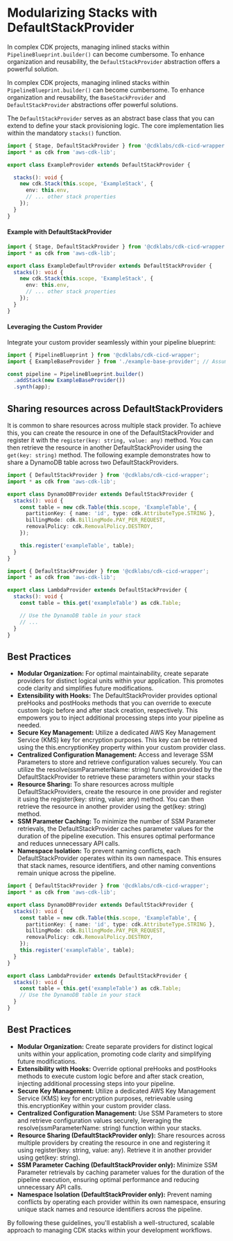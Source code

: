 # Modularizing Stacks with DefaultStackProvider

In complex CDK projects, managing inlined stacks within `PipelineBlueprint.builder()` can become cumbersome. To enhance organization and reusability, the `DefaultStackProvider` abstraction offers a powerful solution.

In complex CDK projects, managing inlined stacks within `PipelineBlueprint.builder()` can become cumbersome. To enhance organization and reusability, the `BaseStackProvider` and `DefaultStackProvider` abstractions offer powerful solutions.

The `DefaultStackProvider` serves as an abstract base class that you can extend to define your stack provisioning logic. The core implementation lies within the mandatory `stacks()` function.

```typeScript
import { Stage, DefaultStackProvider } from '@cdklabs/cdk-cicd-wrapper';
import * as cdk from 'aws-cdk-lib';

export class ExampleProvider extends DefaultStackProvider {

  stacks(): void {
    new cdk.Stack(this.scope, 'ExampleStack', {
      env: this.env,
      // ... other stack properties
    });
  }
}
```

#### Example with DefaultStackProvider

```typescript
import { Stage, DefaultStackProvider } from '@cdklabs/cdk-cicd-wrapper';
import * as cdk from 'aws-cdk-lib';

export class ExampleDefaultProvider extends DefaultStackProvider {
  stacks(): void {
    new cdk.Stack(this.scope, 'ExampleStack', {
      env: this.env,
      // ... other stack properties
    });
  }
}
```

#### Leveraging the Custom Provider
Integrate your custom provider seamlessly within your pipeline blueprint:

```typescript
import { PipelineBlueprint } from '@cdklabs/cdk-cicd-wrapper';
import { ExampleBaseProvider } from './example-base-provider'; // Assuming your provider is in a separate file

const pipeline = PipelineBlueprint.builder()
  .addStack(new ExampleBaseProvider())
  .synth(app);
```

## Sharing resources across DefaultStackProviders

It is common to share resources across multiple stack provider. To achieve this, you can create the resource in one of the DefaultStackProvider and register it with the `register(key: string, value: any)` method. You can then retrieve the resource in another DefaultStackProvider using the `get(key: string)` method. The following example demonstrates how to share a DynamoDB table across two DefaultStackProviders.

```typeScript
import { DefaultStackProvider } from '@cdklabs/cdk-cicd-wrapper';
import * as cdk from 'aws-cdk-lib';

export class DynamoDBProvider extends DefaultStackProvider {
  stacks(): void {
    const table = new cdk.Table(this.scope, 'ExampleTable', {
      partitionKey: { name: 'id', type: cdk.AttributeType.STRING },
      billingMode: cdk.BillingMode.PAY_PER_REQUEST,
      removalPolicy: cdk.RemovalPolicy.DESTROY,
    });

    this.register('exampleTable', table);
  }
}
```

```typeScript
import { DefaultStackProvider } from '@cdklabs/cdk-cicd-wrapper';
import * as cdk from 'aws-cdk-lib';

export class LambdaProvider extends DefaultStackProvider {
  stacks(): void {
    const table = this.get('exampleTable') as cdk.Table;

    // Use the DynamoDB table in your stack
    // ...
  }
}
```

## Best Practices
- **Modular Organization:** For optimal maintainability, create separate providers for distinct logical units within your application. This promotes code clarity and simplifies future modifications.
- **Extensibility with Hooks:** The DefaultStackProvider provides optional preHooks and postHooks methods that you can override to execute custom logic before and after stack creation, respectively. This empowers you to inject additional processing steps into your pipeline as needed.
- **Secure Key Management:** Utilize a dedicated AWS Key Management Service (KMS) key for encryption purposes. This key can be retrieved using the this.encryptionKey property within your custom provider class.
- **Centralized Configuration Management:** Access and leverage SSM Parameters to store and retrieve configuration values securely. You can utilize the resolve(ssmParameterName: string) function provided by the DefaultStackProvider to retrieve these parameters within your stacks
- **Resource Sharing:** To share resources across multiple DefaultStackProviders, create the resource in one provider and register it using the register(key: string, value: any) method. You can then retrieve the resource in another provider using the get(key: string) method.
- **SSM Parameter Caching:** To minimize the number of SSM Parameter retrievals, the DefaultStackProvider caches parameter values for the duration of the pipeline execution. This ensures optimal performance and reduces unnecessary API calls.
- **Namespace Isolation:** To prevent naming conflicts, each DefaultStackProvider operates within its own namespace. This ensures that stack names, resource identifiers, and other naming conventions remain unique across the pipeline.

```typescript
import { DefaultStackProvider } from '@cdklabs/cdk-cicd-wrapper';
import * as cdk from 'aws-cdk-lib';

export class DynamoDBProvider extends DefaultStackProvider {
  stacks(): void {
    const table = new cdk.Table(this.scope, 'ExampleTable', {
      partitionKey: { name: 'id', type: cdk.AttributeType.STRING },
      billingMode: cdk.BillingMode.PAY_PER_REQUEST,
      removalPolicy: cdk.RemovalPolicy.DESTROY,
    });
    this.register('exampleTable', table);
  }
}

export class LambdaProvider extends DefaultStackProvider {
  stacks(): void {
    const table = this.get('exampleTable') as cdk.Table;
    // Use the DynamoDB table in your stack
  }
}
```

## Best Practices
- **Modular Organization:** Create separate providers for distinct logical units within your application, promoting code clarity and simplifying future modifications.
- **Extensibility with Hooks:** Override optional preHooks and postHooks methods to execute custom logic before and after stack creation, injecting additional processing steps into your pipeline.
- **Secure Key Management:** Utilize a dedicated AWS Key Management Service (KMS) key for encryption purposes, retrievable using this.encryptionKey within your custom provider class.
- **Centralized Configuration Management:** Use SSM Parameters to store and retrieve configuration values securely, leveraging the resolve(ssmParameterName: string) function within your stacks.
- **Resource Sharing (DefaultStackProvider only):** Share resources across multiple providers by creating the resource in one and registering it using register(key: string, value: any). Retrieve it in another provider using get(key: string).
- **SSM Parameter Caching (DefaultStackProvider only):** Minimize SSM Parameter retrievals by caching parameter values for the duration of the pipeline execution, ensuring optimal performance and reducing unnecessary API calls.
- **Namespace Isolation (DefaultStackProvider only):** Prevent naming conflicts by operating each provider within its own namespace, ensuring unique stack names and resource identifiers across the pipeline.

By following these guidelines, you'll establish a well-structured, scalable approach to managing CDK stacks within your development workflows.